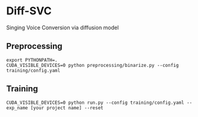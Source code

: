 # Diff-SVC
Singing Voice Conversion via diffusion model

## Preprocessing
```
export PYTHONPATH=.
CUDA_VISIBLE_DEVICES=0 python preprocessing/binarize.py --config training/config.yaml
```

## Training
```
CUDA_VISIBLE_DEVICES=0 python run.py --config training/config.yaml --exp_name [your project name] --reset 
```

